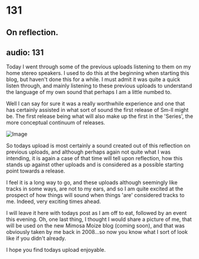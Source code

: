 # 131
## On reflection.
audio: 131
---

Today I went through some of the previous uploads listening to them on my home stereo speakers. I used to do this at the beginning when starting this blog, but haven't done this for a while. I must admit it was quite a quick listen through, and mainly listening to these previous uploads to understand the language of my own sound that perhaps I am a little numbed to.

Well I can say for sure it was a really worthwhile experience and one that has certainly assisted in what sort of sound the first release of Sm-ll might be. The first release being what will also make up the first in the 'Series', the more conceptual continuum of releases.

![Image](/assets/img/Snd-131.jpg)

So todays upload is most certainly a sound created out of this reflection on previous uploads, and although perhaps again not quite what I was intending, it is again a case of that time will tell upon reflection, how this stands up against other uploads and is considered as a possible starting point towards a release.

I feel it is a long way to go, and these uploads although seemingly like tracks in some ways, are not to my ears, and so I am quite excited at the prospect of how things will sound when things 'are' considered tracks to me. Indeed, very exciting times ahead.

I will leave it here with todays post as I am off to eat, followed by an event this evening. Oh, one last thing, I thought I would share a picture of me, that will be used on the new Mimosa Moize blog (coming soon), and that was obviously taken by me back in 2008…so now you know what I sort of look like if you didn't already.

I hope you find todays upload enjoyable.